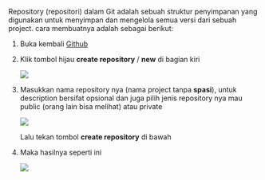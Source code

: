 Repository (repositori) dalam Git adalah sebuah struktur penyimpanan yang digunakan untuk menyimpan dan mengelola semua versi dari sebuah project. cara membuatnya adalah sebagai berikut:
  
1. Buka kembali [Github](https://github.com)  
2. Klik tombol hijau **create repository** / **new** di bagian kiri
  
    ![](https://i.ibb.co.com/LgPFtLn/pkr50.png)
      
3. Masukkan nama repository nya (nama project tanpa **spasi**), untuk description bersifat opsional dan juga pilih jenis repository nya mau public (orang lain bisa melihat) atau private  
  
    ![](https://i.ibb.co.com/qJx93ph/pkr57.png)
      
    Lalu tekan tombol **create repository** di bawah  
  
4. Maka hasilnya seperti ini  
  
    ![](https://i.ibb.co.com/w7kVJr1/pkr58.png)
   